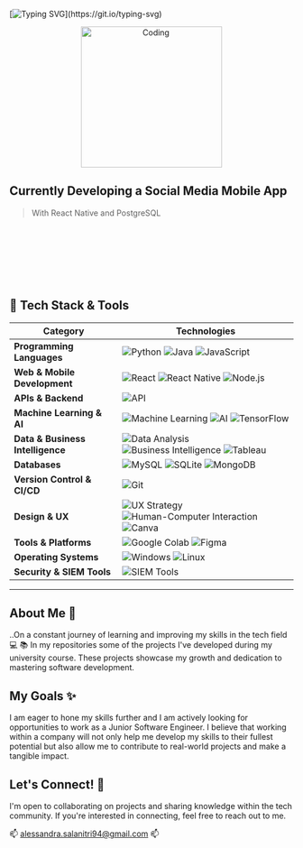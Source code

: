 [![Typing SVG](https://readme-typing-svg.demolab.com?font=Fira+Code&pause=1000&color=F72CD1&width=435&lines=Hi+there!+%F0%9F%91%8B+My+name+is+Alessandra.)](https://git.io/typing-svg)

<div style="text-align: center;">
  <img src="https://github.com/user-attachments/assets/9d8e3a38-dac2-4e9f-b1c2-7ebea7b9afbd" alt="Coding" width="250" />
</div>

## Currently Developing a Social Media Mobile App 
> With React Native and PostgreSQL  

<p align="center">
  <svg width="100%" height="100">
    <defs>
      <linearGradient id="grad1" x1="0%" y1="50%" x2="100%" y2="50%">
        <stop offset="0%" style="stop-color:#F72CD1; stop-opacity:1" />
        <stop offset="100%" style="stop-color:#4B0082; stop-opacity:1" />
      </linearGradient>
    </defs>
    <text x="50%" y="50%" dominant-baseline="middle" text-anchor="middle" font-size="28" font-weight="bold" fill="url(#grad1)">
    </text>
  </svg>
</p>






## 🚀 Tech Stack & Tools

| Category                   | Technologies |
|----------------------------|----------------------------------------------------------------------------------------------------------------------------------------------------------------------------------------------------------|
| **Programming Languages**  | ![Python](https://img.shields.io/badge/Python-3776AB?style=for-the-badge&logo=python&logoColor=white) ![Java](https://img.shields.io/badge/Java-007396?style=for-the-badge&logo=java&logoColor=white) ![JavaScript](https://img.shields.io/badge/JavaScript-F7DF1E?style=for-the-badge&logo=javascript&logoColor=black) |
| **Web & Mobile Development** | ![React](https://img.shields.io/badge/React-20232A?style=for-the-badge&logo=react&logoColor=61DAFB) ![React Native](https://img.shields.io/badge/React%20Native-20232A?style=for-the-badge&logo=react&logoColor=61DAFB) ![Node.js](https://img.shields.io/badge/Node.js-339933?style=for-the-badge&logo=nodedotjs&logoColor=white) |
| **APIs & Backend**         | ![API](https://img.shields.io/badge/API%20Development-005571?style=for-the-badge) |
| **Machine Learning & AI**  | ![Machine Learning](https://img.shields.io/badge/Machine%20Learning-FF6F00?style=for-the-badge) ![AI](https://img.shields.io/badge/Artificial%20Intelligence-00A896?style=for-the-badge) ![TensorFlow](https://img.shields.io/badge/TensorFlow-FF6F00?style=for-the-badge&logo=tensorflow&logoColor=white) |
| **Data & Business Intelligence** | ![Data Analysis](https://img.shields.io/badge/Data%20Analysis-FFA500?style=for-the-badge) ![Business Intelligence](https://img.shields.io/badge/Business%20Intelligence-FFD700?style=for-the-badge) ![Tableau](https://img.shields.io/badge/Tableau-E97627?style=for-the-badge&logo=tableau&logoColor=white) |
| **Databases**              | ![MySQL](https://img.shields.io/badge/MySQL-4479A1?style=for-the-badge&logo=mysql&logoColor=white) ![SQLite](https://img.shields.io/badge/SQLite-003B57?style=for-the-badge&logo=sqlite&logoColor=white) ![MongoDB](https://img.shields.io/badge/MongoDB-4EA94B?style=for-the-badge&logo=mongodb&logoColor=white) |
| **Version Control & CI/CD** | ![Git](https://img.shields.io/badge/Git-F05032?style=for-the-badge&logo=git&logoColor=white) |
| **Design & UX**           | ![UX Strategy](https://img.shields.io/badge/UX%20Strategy-800080?style=for-the-badge) ![Human-Computer Interaction](https://img.shields.io/badge/HCI-008080?style=for-the-badge) ![Canva](https://img.shields.io/badge/Canva-00C4CC?style=for-the-badge&logo=canva&logoColor=white) |
| **Tools & Platforms**      | ![Google Colab](https://img.shields.io/badge/Colab-F9AB00?style=for-the-badge&logo=googlecolab&logoColor=white) ![Figma](https://img.shields.io/badge/Figma-F24E1E?style=for-the-badge&logo=figma&logoColor=white) |
| **Operating Systems**      | ![Windows](https://img.shields.io/badge/Windows-0078D6?style=for-the-badge&logo=windows&logoColor=white) ![Linux](https://img.shields.io/badge/Linux-FCC624?style=for-the-badge&logo=linux&logoColor=black) |
| **Security & SIEM Tools**  | ![SIEM Tools](https://img.shields.io/badge/SIEM%20Tools-5A5A5A?style=for-the-badge) |

---


## About Me 🌱

..On a constant journey of learning and improving my skills in the tech field 💻 
📚 In my repositories some of the projects I've developed during my university course.
These projects showcase my growth and dedication to mastering software development.

## My Goals ✨

I am eager to hone my skills further and I am actively looking for opportunities to work as a Junior Software Engineer. 
I believe that working within a company will not only help me develop my skills to their fullest potential but also allow me to contribute to real-world projects and make a tangible impact.

## Let's Connect! 🚀
I'm open to collaborating on projects and sharing knowledge within the tech community. 
If you're interested in connecting, feel free to reach out to me.

 📫 alessandra.salanitri94@gmail.com  📫

<!---
AlessandraSalanitri/AlessandraSalanitri is a ✨ special ✨ repository because its `README.md` (this file) appears on your GitHub profile.
You can click the Preview link to take a look at your changes.
--->
